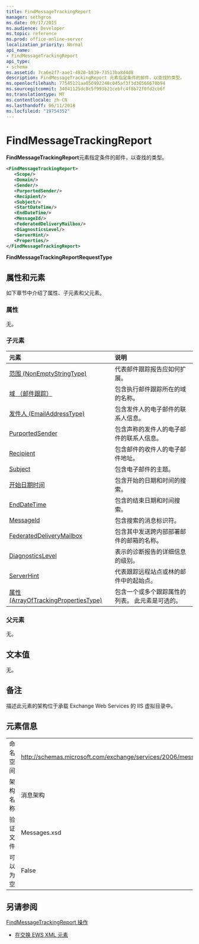 ```yaml
---
title: FindMessageTrackingReport
manager: sethgros
ms.date: 09/17/2015
ms.audience: Developer
ms.topic: reference
ms.prod: office-online-server
localization_priority: Normal
api_name:
- FindMessageTrackingReport
api_type:
- schema
ms.assetid: 7ca6e2f7-aae1-4920-b839-73513ba8d4d8
description: FindMessageTrackingReport 元素指定条件的邮件，以查找的类型。
ms.openlocfilehash: 77545121aa056992248c045af3f3d36566678b94
ms.sourcegitcommit: 34041125dc8c5f993b21cebfc4f8b72f0fd2cb6f
ms.translationtype: MT
ms.contentlocale: zh-CN
ms.lasthandoff: 06/11/2018
ms.locfileid: "19754352"
---
```

# <a name="findmessagetrackingreport"></a>FindMessageTrackingReport

**FindMessageTrackingReport**元素指定条件的邮件，以查找的类型。 
  
```xml
<FindMessageTrackingReport>
   <Scope/>
   <Domain/>
   <Sender/>
   <PurportedSender/>
   <Recipient/>
   <Subject/>
   <StartDateTime/>
   <EndDateTime/>
   <MessageId/>
   <FederatedDeliveryMailbox/>
   <DiagnosticsLevel/>
   <ServerHint/>
   <Properties/>
</FindMessageTrackingReport>
```

 **FindMessageTrackingReportRequestType**
## <a name="attributes-and-elements"></a>属性和元素

如下章节中介绍了属性、子元素和父元素。
  
### <a name="attributes"></a>属性

无。
  
### <a name="child-elements"></a>子元素

|**元素**|**说明**|
|:-----|:-----|
|[范围 (NonEmptyStringType)](scope-nonemptystringtype.md) <br/> |代表邮件跟踪报告应如何扩展。  <br/> |
|[域 （邮件跟踪）](domain-message-tracking.md) <br/> |包含执行邮件跟踪所在的域的名称。  <br/> |
|[发件人 (EmailAddressType)](sender-emailaddresstype.md) <br/> |包含发件人的电子邮件的联系人信息。  <br/> |
|[PurportedSender](purportedsender.md) <br/> |包含声称的发件人的电子邮件的联系人信息。  <br/> |
|[Recipient](recipient.md) <br/> |包含邮件的收件人的电子邮件地址。  <br/> |
|[Subject](subject.md) <br/> |包含电子邮件的主题。  <br/> |
|[开始日期时间](startdatetime.md) <br/> |包含开始的日期和时间的搜索。  <br/> |
|[EndDateTime](enddatetime.md) <br/> |包含的结束日期和时间搜索。  <br/> |
|[MessageId](messageid.md) <br/> |包含搜索的消息标识符。  <br/> |
|[FederatedDeliveryMailbox](federateddeliverymailbox.md) <br/> |包含其中发送跨内部部署邮件的邮箱的名称。  <br/> |
|[DiagnosticsLevel](diagnosticslevel.md) <br/> |表示的诊断报告的详细信息的级别。  <br/> |
|[ServerHint](serverhint.md) <br/> |代表跟踪远程站点或林的邮件中的起始点。  <br/> |
|[属性 (ArrayOfTrackingPropertiesType)](properties-arrayoftrackingpropertiestype.md) <br/> |包含一个或多个跟踪属性的列表。 此元素是可选的。  <br/> |
   
### <a name="parent-elements"></a>父元素

无。
  
## <a name="text-value"></a>文本值

无。
  
## <a name="remarks"></a>备注

描述此元素的架构位于承载 Exchange Web Services 的 IIS 虚拟目录中。
  
## <a name="element-information"></a>元素信息

|||
|:-----|:-----|
|命名空间  <br/> |http://schemas.microsoft.com/exchange/services/2006/messages  <br/> |
|架构名称  <br/> |消息架构  <br/> |
|验证文件  <br/> |Messages.xsd  <br/> |
|可以为空  <br/> |False  <br/> |
   
## <a name="see-also"></a>另请参阅



[FindMessageTrackingReport 操作](findmessagetrackingreport-operation.md)


- [在交换 EWS XML 元素](ews-xml-elements-in-exchange.md)

